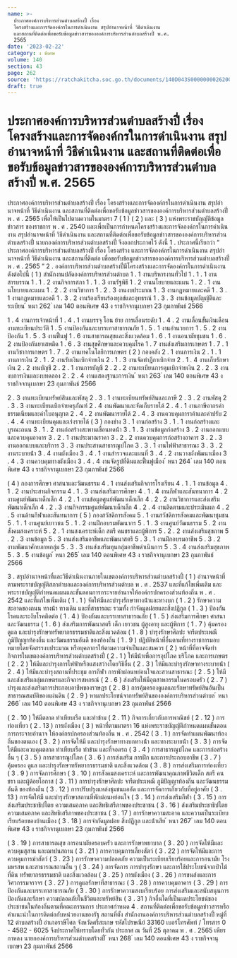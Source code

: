 ```yaml
---
name: >-
  ประกาศองค์การบริหารส่วนตำบลสร้างปี่ เรื่อง
  โครงสร้างและการจัดองค์กรในการดำเนินงาน สรุปอำนาจหน้าที่ วิธีดำเนินงาน
  และสถานที่ติดต่อเพื่อขอรับข้อมูลข่าวสารขององค์การบริหารส่วนตำบลสร้างปี่ พ.ศ.
  2565
date: '2023-02-22'
category: ง พิเศษ
volume: 140
section: 43
page: 262
source: 'https://ratchakitcha.soc.go.th/documents/140D043S0000000026200.pdf'
draft: true
---
```


# ประกาศองค์การบริหารส่วนตำบลสร้างปี่ เรื่อง โครงสร้างและการจัดองค์กรในการดำเนินงาน สรุปอำนาจหน้าที่ วิธีดำเนินงาน และสถานที่ติดต่อเพื่อขอรับข้อมูลข่าวสารขององค์การบริหารส่วนตำบลสร้างปี่ พ.ศ. 2565

ประกาศองค์การบริหารส่วนตําบลสร้างปี่ เรื่อง โครงสร้างและการจัดองค์กรในการดําเนินงาน สรุปอํานาจหน้าที่ วิธีดําเนินงาน และสถานที่ติดต่อเพื่อขอรับข้อมูลข่าวสารขององค์การบริหารส่วนตําบลสร้างปี่ พ . ศ . 2565 เพื่อให้เป็นไปตามความในมาตรา 7 ( 1 ) ( 2 ) และ ( 3 ) แห่งพระราชบัญญัติข้อมูลข่าวสาร ของราชการ พ . ศ . 2540 และเพื่อเป็นการกําหนดโครงสร้างและการจัดองค์กรในการดําเนินงาน สรุปอํานาจหน้าที่ วิธีดําเนินงาน และสถานที่ติดต่อเพื่อขอรับข้อมูลข่าวสารขององค์การบริหารส่วน ตําบลสร้างปี่ นายกองค์การบริหารส่วนตําบลสร้างปี่ จึงออกประกาศไว้ ดังนี้ 1 . ประกาศนี้เรียกว่า “ ประกาศองค์การบริหารส่วนตําบลสร้างปี่ เรื่อง โครงสร้าง และการจัดองค์กรในการดําเนินงาน สรุปอํานาจหน้าที่ วิธีดําเนินงาน และสถานที่ติดต่อ เพื่อขอรับข้อมูลข่าวสารขององค์การบริหารส่วนตําบลสร้างปี่ พ . ศ . 2565 ” 2 . องค์การบริหารส่วนตําบลสร้างปี่มีโครงสร้างและการจัดองค์กรในการดําเนินงาน ดังต่อไปนี้ ( 1 ) สํานักงานปลัดองค์การบริหารส่วนตําบล 1 . 1 งานบริหารงานทั่วไป 1 . 1 . 1 งานสารบรรณ 1 . 1 . 2 งานกิจการสภา 1 . 1 . 3 งานรัฐพิธี 1 . 2 งานนโยบายและแผน 1 . 2 . 1 งานนโยบายและแผน 1 . 2 . 2 งานวิชาการ 1 . 2 . 3 งานงบประมาณ 1 . 3 งานกฎหมายและคดี 1 . 3 . 1 งานกฎหมายและคดี 1 . 3 . 2 งานร้องเรียนร้องทุกข์และอุทธรณ์ 1 . 3 . 3 งานข้อมูลบัญญัติและระเบียน ้ หนา 262 ่ เลม 140 ตอนพิเศษ 43 ง ราชกิจจานุเบกษา 23 กุมภาพันธ์ 2566

1 . 4 งานการเจ้าหน้าที่ 1 . 4 . 1 งานบรรจุ โอน ย้าย การเลื่อนระดับ 1 . 4 . 2 งานเลื่อนขั้นเงินเดือน งานทะเบียนประวัติ 1 . 5 งานป้องกันและบรรเทาสาธารณภัย 1 . 5 . 1 งานอํานวยการ 1 . 5 . 2 งานป้องกัน 1 . 5 . 3 งานฟื้นฟู 1 . 6 งานสาธารณสุขและสิ่งแวดล้อม 1 . 6 . 1 งานอนามัยชุมชน 1 . 6 . 2 งานป้องกันยาเสพติด 1 . 6 . 3 งานสุขศึกษาและควบคุมโรค 1 . 7 งานส่งเสริมการเกษตร 1 . 7 . 1 งานวิชาการเกษตร 1 . 7 . 2 งานเทคโนโลยีการเกษตร ( 2 ) กองคลัง 2 . 1 งานการเงิน 2 . 1 . 1 งานการเงิน 2 . 1 . 2 งานรับเงินเบิกจ่ายเงิน 2 . 1 . 3 งานจัดทําฎีกาเบิกจ่าย 2 . 1 . 4 งานเก็บรักษาเงิน 2 . 2 งานบัญชี 2 . 2 . 1 งานการบัญชี 2 . 2 . 2 งานทะเบียนการคุมเบิกจ่ายเงิน 2 . 2 . 3 งานงบการเงินและงบทดลอง 2 . 2 . 4 งานแสดงฐานะการเงิน ้ หนา 263 ่ เลม 140 ตอนพิเศษ 43 ง ราชกิจจานุเบกษา 23 กุมภาพันธ์ 2566

2 . 3 งานทะเบียนทรัพย์สินและพัสดุ 2 . 3 . 1 งานทะเบียนทรัพย์สินและภาษี 2 . 3 . 2 งานพัสดุ 2 . 3 . 3 งานทะเบียนเบิกจ่ายครุภัณฑ์ 2 . 4 งานพัฒนาและจัดเก็บรายได้ 2 . 4 . 1 งานภาษีอากรค่าธรรมเนียมและค่าใบอนุญาต 2 . 4 . 2 งานพัฒนารายได้ 2 . 4 . 3 งานควบคุมการาค้าและค่าปรับ 2 . 4 . 4 งานทะเบียนคุมและเร่งรายได้ ( 3 ) กองช่าง 3 . 1 งานก่อสร้าง 3 . 1 . 1 งานก่อสร้างและบูรณะถนน 3 . 1 . 2 งานก่อสร้างสะพานเขื่อนทดน้ํา 3 . 1 . 3 งานข้อมูลก่อสร้าง 3 . 2 งานออกแบบและควบคุมอาคาร 3 . 2 . 1 งานประมาณราคา 3 . 2 . 2 งานควบคุมการก่อสร้างอาคาร 3 . 2 . 3 งานออกแบบและบริการ 3 . 3 งานประสานสาธารณูปโภค 3 . 3 . 1 งานไฟฟ้าสาธารณะ 3 . 3 . 2 งานระบายน้ํา 3 . 4 งานผังเมือง 3 . 4 . 1 งานสํารวจและแผนที่ 3 . 4 . 2 งานวางผังพัฒนาเมือง 3 . 4 . 3 งานควบคุมทางผังเมือง 3 . 4 . 4 งานจัดรูปที่ดินและฟื้นฟูเมือง ้ หนา 264 ่ เลม 140 ตอนพิเศษ 43 ง ราชกิจจานุเบกษา 23 กุมภาพันธ์ 2566

( 4 ) กองการศึกษา ศาสนาและวัฒนธรรม 4 . 1 งานส่งเสริมกิจการโรงเรียน 4 . 1 . 1 งานข้อมูล 4 . 1 . 2 งานประสานกิจกรรม 4 . 1 . 3 งานส่งเสริมการศึกษา 4 . 1 . 4 งานกีฬาและสันทนาการ 4 . 2 งานศูนย์พัฒนาเด็กเล็ก 4 . 2 . 1 งานข้อมูลศูนย์พัฒนาเด็กเล็ก 4 . 2 . 2 งานวิชาการและส่งเสริมพัฒนาเด็กเล็ก 4 . 2 . 3 งานกิจกรรมศูนย์พัฒนาเด็กเล็ก 4 . 2 . 4 งานติดตามและประเมินผล 4 . 2 . 5 งานด้านกีฬาและสันทนาการ ( 5 ) กองสวัสดิการสังคม 5 . 1 งานสวัสดิการสังคมและพัฒนาชุมชน 5 . 1 . 1 งานศูนย์เยาวชน 5 . 1 . 2 งานฝึกอบรมพัฒนากร 5 . 1 . 3 งานศูนย์วัฒนธรรม 5 . 2 งานสังคมสงเคราะห์ 5 . 2 . 1 งานสงเคราะห์เด็ก สตรี คนชราและผู้พิการ 5 . 2 . 2 งานส่งเสริมสุขภาพ 5 . 2 . 3 งานข้อมูล 5 . 3 งานส่งเสริมอาชีพและพัฒนาสตรี 5 . 3 . 1 งานฝึกอบรมอาชีพ 5 . 3 . 2 งานพัฒนาศักยภาพกลุ่ม 5 . 3 . 3 งานส่งเสริมทุนกลุ่มอาชีพดําเนินการ 5 . 3 . 4 งานส่งเสริมสุขภาพ 5 . 3 . 5 งานข้อมูล ้ หนา 265 ่ เลม 140 ตอนพิเศษ 43 ง ราชกิจจานุเบกษา 23 กุมภาพันธ์ 2566

3 . สรุปอํานาจหน้าที่และวิธีดําเนินงานภายในเขตองค์การบริหารส่วนตําบลสร้างปี่ ( 1 ) อํานาจหน้าที่ตามพระราชบัญญัติสภาตําบลและองค์การบริหารส่วนตําบล พ . ศ . 2537 และที่แก้ไขเพิ่มเติม และพระราชบัญญัติกําหนดแผนและขั้นตอนการกระจายอํานาจให้องค์กรปกครองส่วนท้องถิ่น พ . ศ . 2542 และที่แก้ไขเพิ่มเติม ( 1 . 1 ) จัดให้มีและบํารุงรักษาทางน้ําและทางบก ( 1 . 2 ) รักษาความสะอาดของถนน ทางน้ํา ทางเดิน และที่สาธารณะ รวมทั้ง กําจัดมูลฝอยและสิ่งปฏิกูล ( 1 . 3 ) ป้องกันโรคและระงับโรคติดต่อ ( 1 . 4 ) ป้องกันและบรรเทาสาธารณภัย ( 1 . 5 ) ส่งเสริมการศึกษา ศาสนา และวัฒนธรรม ( 1 . 6 ) ส่งเสริมการพัฒนาสตรี เด็ก เยาวชน ผู้สูงอายุ และผู้พิการ ( 1 . 7 ) คุ้มครอง ดูแล และบํารุงรักษาทรัพยากรธรรมชาติและสิ่งแวดล้อม ( 1 . 8 ) บํารุงรักษาศิลปะ จารีตประเพณี ภูมิปัญญาท้องถิ่น และวัฒนธรรมอันดี ของท้องถิ่น ( 1 . 9 ) ปฏิบัติหน้าที่อื่นตามที่ทางราชการมอบหมายโดยจัดสรรงบประมาณ หรือบุคลากรให้ตามความจําเป็นและสมควร ( 2 ) หน้าที่ที่อาจจัดทํากิจการในเขตองค์การบริหารส่วนตําบลสร้างปี่ ( 2 . 1 ) ให้มีน้ําเพื่อการอุปโภค บริโภค และการเกษตร ( 2 . 2 ) ให้มีและบํารุงการไฟฟ้าหรือแสงสว่างโดยวิธีอื่น ( 2 . 3 ) ให้มีและบํารุงรักษาทางระบายน้ํา ( 2 . 4 ) ให้มีและบํารุงสถานที่ประชุม การกีฬา การพักผ่อนหย่อนใจและสวนสาธารณะ ( 2 . 5 ) ให้มีและส่งเสริมกลุ่มเกษตรและกิจการสหกรณ์ ( 2 . 6 ) ส่งเสริมให้มีอุตสาหกรรมในครอบครัว ( 2 . 7 ) บํารุงและส่งเสริมการประกอบอาชีพของราษฎร ( 2 . 8 ) การคุ้มครองดูแลและรักษาทรัพย์สินอันเป็นสาธารณสมบัติของแผ่นดิน ( 2 . 9 ) หาผลประโยชน์จากทรัพย์สินขององค์การบริหารส่วนตําบล ้ หนา 266 ่ เลม 140 ตอนพิเศษ 43 ง ราชกิจจานุเบกษา 23 กุมภาพันธ์ 2566

( 2 . 10 ) ให้มีตลาด ท่าเทียบเรือ และท่าข้าม ( 2 . 11 ) กิจการเกี่ยวกับการพาณิชย์ ( 2 . 12 ) การท่องเที่ยว ( 2 . 13 ) การผังเมือง ( 3 ) หน้าที่ตามมาตรา 16 แห่งพระราชบัญญัติกําหนดแผนขั้นตอนการกระจายอํานาจ ให้องค์กรปกครองส่วนท้องถิ่น พ . ศ . 2542 ( 3 . 1 ) การจัดทําแผนพัฒนาท้องถิ่นของตนเอง ( 3 . 2 ) การจัดให้มี และบํารุงรักษาทางบกทางน้ํา และทางระบายน้ํา ( 3 . 3 ) การจัดให้มีและควบคุมตลาด ท่าเทียบเรือ ท่าข้าม และที่จอดรถ ( 3 . 4 ) การสาธารณูปโภค และการก่อสร้างอื่น ๆ ( 3 . 5 ) การสาธารณูปโภค ( 3 . 6 ) การส่งเสริม การฝึก และการประกอบอาชีพ ( 3 . 7 ) คุ้มครอง ดูแล และบํารุงรักษาทรัพยากรธรรมชาติ และสิ่งแวดล้อม ( 3 . 8 ) การส่งเสริมการท่องเที่ยว ( 3 . 9 ) การจัดการศึกษา ( 3 . 10 ) การสังคมสงเคราะห์ และการพัฒนาคุณภาพชีวิตเด็ก สตรี คนชรา และผู้ด้อยโอกาส ( 3 . 11 ) การบํารุงรักษาศิลปะ จารีตประเพณี ภูมิปัญญาท้องถิ่น และวัฒนธรรมอันดี ของท้องถิ่น ( 3 . 12 ) การปรับปรุงแหล่งชุมชนแออัด และการจัดการเกี่ยวกับที่อยู่อาศัย ( 3 . 13 ) การจัดให้มี และบํารุงรักษาสถานที่พักผ่อนหย่อนใจ ( 3 . 14 ) การส่งเสริมกีฬา ( 3 . 15 ) การส่งเสริมประชาธิปไตย ความเสมอภาค และสิทธิเสรีภาพของประชาชน ( 3 . 16 ) ส่งเสริมประชาธิปไตย ความเสมอภาค และสิทธิเสรีภาพของประชาชน ( 3 . 17 ) การรักษาความสะอาด และความเป็นระเบียบเรียบร้อยของบ้านเมือง ( 3 . 18 ) การจํากัดมูลฝอย สิ่งปฏิกูล และน้ําเสีย ้ หนา 267 ่ เลม 140 ตอนพิเศษ 43 ง ราชกิจจานุเบกษา 23 กุมภาพันธ์ 2566

( 3 . 19 ) การสาธารณสุข การอนามัยครอบครัว และการรักษาพยาบาล ( 3 . 20 ) การจัดให้มีและควบคุมสุสาน และฌาปนสถาน ( 3 . 21 ) การควบคุมการเลี้ยงสัตว์ ( 3 . 22 ) การจัดให้มีและการควบคุมการฆ่าสัตว์ ( 3 . 23 ) การรักษาความปลอดภัย ความเป็นระเบียบเรียบร้อยและการอนามัย โรงมหรสพ และสาธารณสถานอื่น ๆ ( 3 . 24 ) การจัดการ การบํารุงรักษา และการใช้ประโยชน์จากป่าไม้ ที่ดิน ทรัพยากรธรรมชาติ และสิ่งแวดล้อม ( 3 . 25 ) การผังเมือง ( 3 . 26 ) การขนส่งและการวิศวกรรมจราจร ( 3 . 27 ) การดูแลรักษาที่สาธารณะ ( 3 . 28 ) การควบคุมอาคาร ( 3 . 29 ) การป้องกันและบรรเทาสาธารณภัย ( 3 . 30 ) การรักษาความสงบเรียบร้อย การส่งเสริมและสนับสนุนการป้องกันและรักษา ความปลอดภัยในชีวิตและทรัพย์สิน ( 3 . 31 ) กิจอื่นใดที่เป็นผลประโยชน์ของประชาชนในท้องถิ่นตามที่คณะกรรมการ ประกาศกําหนด 4 . สถานที่ติดต่อเพื่อขอรับข้อมูลข่าวสารหรือคําแนะนําในการติดต่อกับหน่วยงานของรัฐ สถานที่ตั้ง สํานักงานองค์การบริหารส่วนตําบลสร้างปี่ หมู่ที่ 12 ตําบลสร้างปี่ อําเภอราษีไศล จังหวัดศรีสะเกษ รหัสไปรษณีย์ 33160 เบอร์โทรศัพท์ / โทรสาร 0 - 4582 - 6025 จึงประกาศให้ทราบโดยทั่วกัน ประกาศ ณ วันที่ 25 ตุลาคม พ . ศ . 2565 เพียร กาหลง นายกองค์การบริหารส่วนตําบลสร้างปี่ ้ หนา 268 ่ เลม 140 ตอนพิเศษ 43 ง ราชกิจจานุเบกษา 23 กุมภาพันธ์ 2566

